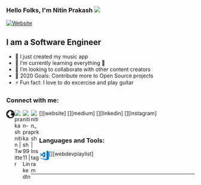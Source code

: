 ### Hello Folks, I'm Nitin Prakash <img src="https://raw.githubusercontent.com/MartinHeinz/MartinHeinz/master/wave.gif" width="30px">

[![Website](https://img.shields.io/website?label=readerlook.com&style=for-the-badge&url=https%3A%2F%2Fcodestackr.com)](https://readerlook.com/category/technology/)


## I am a Software Engineer

- 🔭 I just created my music app 
- 🌱 I’m currently learning everything 🤣
- 👯 I’m looking to collaborate with other content creators
- 🥅 2020 Goals: Contribute more to Open Source projects
- ⚡ Fun fact: I love to do excercise and play guitar


### Connect with me:

[<img align="left" alt="readerlook.com" width="22px" src="https://raw.githubusercontent.com/iconic/open-iconic/master/svg/globe.svg" />][website]
[<img align="left" alt="prakashnitin | Twitter" width="22px" src="https://cdn.jsdelivr.net/npm/simple-icons@v3/icons/medium.svg" />][medium]
[<img align="left" alt="nitin-prakash9911 | LinkedIn" width="22px" src="https://cdn.jsdelivr.net/npm/simple-icons@v3/icons/linkedin.svg" />][linkedin]
[<img align="left" alt="nitin_prksh | Instagram" width="22px" src="https://cdn.jsdelivr.net/npm/simple-icons@v3/icons/instagram.svg" />][instagram]

<br />

### Languages and Tools:

[<img align="left" alt="Visual Studio Code" width="26px" src="https://raw.githubusercontent.com/github/explore/80688e429a7d4ef2fca1e82350fe8e3517d3494d/topics/visual-studio-code/visual-studio-code.png" />][webdevplaylist]


<br />

---
